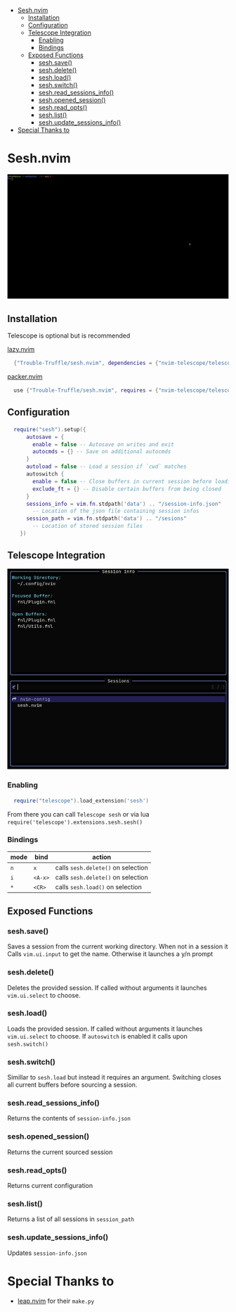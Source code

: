 <!--toc:start-->
- [Sesh.nvim](#seshnvim)
  - [Installation](#installation)
  - [Configuration](#configuration)
  - [Telescope Integration](#telescope-integration)
    - [Enabling](#enabling)
    - [Bindings](#bindings)
  - [Exposed Functions](#exposed-functions)
    - [sesh.save()](#seshsave)
    - [sesh.delete()](#seshdelete)
    - [sesh.load()](#seshload)
    - [sesh.switch()](#seshswitch)
    - [sesh.read_sessions_info()](#seshreadsessionsinfo)
    - [sesh.opened_session()](#seshopenedsession)
    - [sesh.read_opts()](#seshreadopts)
    - [sesh.list()](#seshlist)
    - [sesh.update_sessions_info()](#seshupdatesessionsinfo)
- [Special Thanks to](#special-thanks-to)
<!--toc:end-->

# Sesh.nvim

![Usage](./data/Sample.gif)

## Installation

Telescope is optional but is recommended

[lazy.nvim](https://github.com/folke/lazy.nvim)

```lua
  {"Trouble-Truffle/sesh.nvim", dependencies = {"nvim-telescope/telescope.nvim"}}
```

[packer.nvim](https://github.com/wbthomason/packer.nvim)

```lua
  use {"Trouble-Truffle/sesh.nvim", requires = {"nvim-telescope/telescope.nvim"}}"}
```

## Configuration

```lua
  require("sesh").setup({
      autosave = {
        enable = false -- Autosave on writes and exit
        autocmds = {} -- Save on additional autocmds
      }
      autoload = false -- Load a session if `cwd` matches
      autoswitch {
        enable = false -- Close buffers in current session before loading
        exclude_ft = {} -- Disable certain buffers from being closed
      }
      sessions_info = vim.fn.stdpath('data') .. "/session-info.json"
        -- Location of the json file containing session infos
      session_path = vim.fn.stdpath('data') .. "/sesions"
        -- Location of stored session files
    })
```

## Telescope Integration

![Telescope](./data/Telescope.png)

### Enabling

```lua
  require("telescope").load_extension('sesh')
```

From there you can call `Telescope sesh` or via lua `require('telescope').extensions.sesh.sesh()`

### Bindings

| mode | bind    | action                             |
| ---- | ------- | ---------------------------------- |
| `n`  | `x`     | calls `sesh.delete()` on selection |
| `i`  | `<A-x>` | calls `sesh.delete()` on selection |
| `*`  | `<CR>`  | calls `sesh.load()` on selection   |

## Exposed Functions

### sesh.save()

Saves a session from the current working directory. When not in a session it Calls `vim.ui.input` to get the name. Otherwise it launches a y/n prompt

### sesh.delete()

Deletes the provided session. If called without arguments it launches `vim.ui.select` to choose.

### sesh.load()

Loads the provided session. If called without arguments it launches `vim.ui.select` to choose. If `autoswitch` is enabled it calls upon `sesh.switch()`

### sesh.switch()

Simillar to `sesh.load` but instead it requires an argument. Switching closes all current buffers before sourcing a session.

### sesh.read_sessions_info()

Returns the contents of `session-info.json`

### sesh.opened_session()

Returns the current sourced session

### sesh.read_opts()

Returns current configuration

### sesh.list()

Returns a list of all sessions in `session_path`

### sesh.update_sessions_info()

Updates `session-info.json`

# Special Thanks to

- [leap.nvim](https://github.com/ggandor/leap.nvim) for their `make.py`
